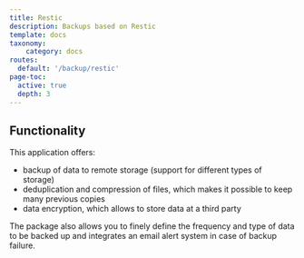 ```yaml
---
title: Restic
description: Backups based on Restic
template: docs
taxonomy:
    category: docs
routes:
  default: '/backup/restic'
page-toc:
  active: true
  depth: 3
---
```



## Functionality

This application offers:

* backup of data to remote storage (support for different types of storage)
* deduplication and compression of files, which makes it possible to keep many previous copies
* data encryption, which allows to store data at a third party

The package also allows you to finely define the frequency and type of data to be backed up and integrates an email alert system in case of backup failure.
